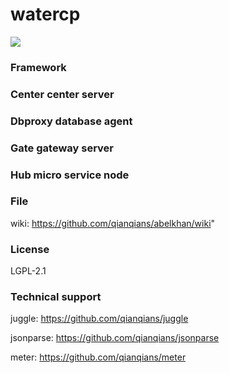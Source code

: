 # watercp

![](https://github.com/dhMagicTech/watercp/blob/master/app/waterbg.png)

### Framework

### Center center server

### Dbproxy database agent

### Gate gateway server

### Hub micro service node

### File

wiki: https://github.com/qianqians/abelkhan/wiki"

### License

LGPL-2.1

### Technical support

juggle: https://github.com/qianqians/juggle

jsonparse: https://github.com/qianqians/jsonparse

meter: https://github.com/qianqians/meter
